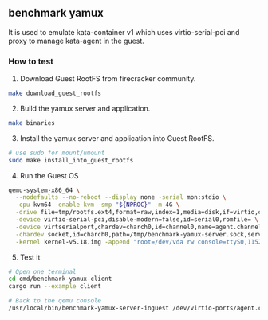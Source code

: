 ## benchmark yamux

It is used to emulate kata-container v1 which uses virtio-serial-pci and proxy
to manage kata-agent in the guest.

### How to test

1. Download Guest RootFS from firecracker community.

```bash
make download_guest_rootfs
```

2. Build the yamux server and application.

```bash
make binaries
```

3. Install the yamux server and application into Guest RootFS.

```bash
# use sudo for mount/umount 
sudo make install_into_guest_rootfs
```

4. Run the Guest OS

```bash
qemu-system-x86_64 \
  --nodefaults --no-reboot --display none -serial mon:stdio \
  -cpu kvm64 -enable-kvm -smp "${NPROC}" -m 4G \
  -drive file=tmp/rootfs.ext4,format=raw,index=1,media=disk,if=virtio,cache=none \
  -device virtio-serial-pci,disable-modern=false,id=serial0,romfile= \
  -device virtserialport,chardev=charch0,id=channel0,name=agent.channel.0 \
  -chardev socket,id=charch0,path=/tmp/benchmark-yamux-server.sock,server,nowait \
  -kernel kernel-v5.18.img -append "root=/dev/vda rw console=ttyS0,115200"
```

5. Test it

```bash
# Open one terminal
cd cmd/benchmark-yamux-client
cargo run --example client

# Back to the qemu console
/usr/local/bin/benchmark-yamux-server-inguest /dev/virtio-ports/agent.channel.0
```
